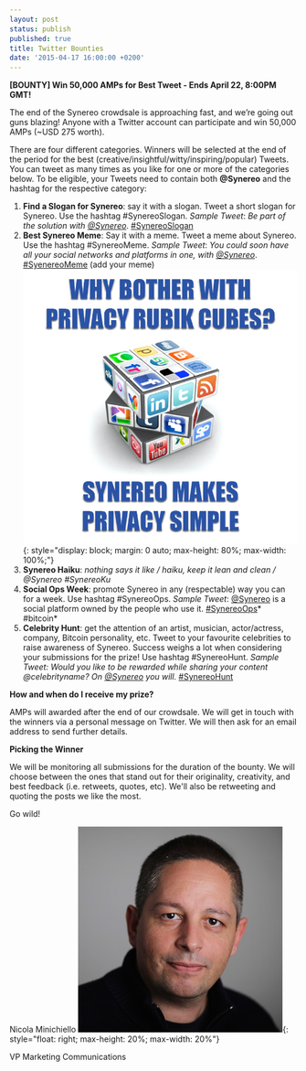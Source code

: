 ```yaml
---
layout: post
status: publish
published: true
title: Twitter Bounties
date: '2015-04-17 16:00:00 +0200'
---
```

**[BOUNTY] Win 50,000 AMPs for Best Tweet - Ends April 22, 8:00PM GMT!**

The end of the Synereo crowdsale is approaching fast, and we’re going out guns blazing! 
Anyone with a Twitter account can participate and win 50,000 AMPs (~USD 275 worth).

There are four different categories. Winners will be selected at the end of the period for the best (creative/insightful/witty/inspiring/popular) Tweets. You can tweet as many times as you like for one or more of the categories below.
To be eligible, your Tweets need to contain both **@Synereo** and the hashtag for the respective category:

1. **Find a Slogan for Synereo**: say it with a slogan. Tweet a short slogan for Synereo. Use the hashtag #SynereoSlogan.
_Sample Tweet_: *Be part of the solution with [@Synereo](https://titter.com/Synereo)*. [#SynereoSlogan](https://twitter.com/search?q=%23SynereoSlogan&src=typd)
2. **Best Synereo Meme**: Say it with a meme. Tweet a meme about Synereo. Use the hashtag #SynereoMeme.
_Sample Tweet_: *You could soon have all your social networks and platforms in one, with [@Synereo](https://titter.com/Synereo)*. [#SyenereoMeme](https://twitter.com/search?q=%23SyenereoMeme&src=typd) (add your meme)               ![image alt text](/img/uploads/cube.png){: style="display: block; margin: 0 auto; max-height: 80%; max-width: 100%;"}
3. **Synereo Haiku**: *nothing says it like / haiku, keep it lean and clean / @Synereo #SynereoKu*
4. **Social Ops Week**: promote Synereo in any (respectable) way you can for a week. Use hashtag #SynereoOps.
_Sample Tweet_: [@Synereo](https://titter.com/Synereo) is a social platform owned by the people who use it. [#SynereoOps](https://twitter.com/search?q=%23SynereoOps&src=typd)* #bitcoin*
5. **Celebrity Hunt**: get the attention of an artist, musician, actor/actress, company, Bitcoin personality, etc. Tweet to your favourite celebrities to raise awareness of Synereo. Success weighs a lot when considering your submissions for the prize! Use hashtag #SynereoHunt.
_Sample Tweet:_ *Would you like to be rewarded while sharing your content @celebrityname? On [@Synereo](https://titter.com/Synereo) you will.* [#SynereoHunt](https://twitter.com/search?q=%23SynereoHunt&src=typd)

**How and when do I receive my prize?**

AMPs will awarded after the end of our crowdsale. We will get in touch with the winners via a personal message on Twitter. We will then ask for an email address to send further details.

**Picking the Winner**

We will be monitoring all submissions for the duration of the bounty. We will choose between the ones that stand out for their originality, creativity, and best feedback (i.e. retweets, quotes, etc). We'll also be retweeting and quoting the posts we like the most.

Go wild!

Nicola Minichiello ![image alt text](/img/uploads/nicolaminichiello_360.png){: style="float: right; max-height: 20%; max-width: 20%"}

VP Marketing Communications

